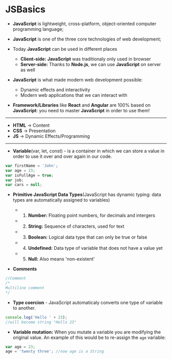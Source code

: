 # JSBasics

- **JavaScript** is lightweight, cross-platform, object-oriented computer programming language;

- **JavaScript** is one of the three core technologies of web development;

- Today **JavaScript** can be used in different places
  - **Client-side:** **JavaScript** was traditionaly only used in browser
  - **Server-side:** Thanks to **Node.js**, we can use **JavaScript** on server as well

- **JavaScript** is what made modern web development possible:
  - Dynamic effects and interactivity
  - Modern web applications that we can interact with

- **Framework/Libraries** like **React** and **Angular** are 100% based on **JavaScript**: you need to master **JavaScript** in order to use them!

--------------------------------------------------

- **HTML** -> Content
- **CSS** -> Presentation
- **JS** -> Dynamic Effects/Programming

--------------------------------------------------

- **Variable**(var, let, const) - is a container in which we can store a value in order to use it over and over again in our code.

```javascript
var firstName = 'John';
var age = 23;
var isFullAge = true;
var job;
var cars = null;
```

- **Primitive JavaScript Data Types**(JavaScript has dynamic typing: data types are automatically assigned to variables)
  - 1. **Number:** Floating point numbers, for decimals and intergers
  - 2. **String:** Sequence of characters, used for text
  - 3. **Boolean:** Logical data type that can only be true or false
  - 4. **Undefined:** Data type of variable that does not have a value yet
  - 5. **Null:** Also means 'non-existent'

- **Comments**

```javascript
//Comment
/*
Multiline comment
*/
```

- **Type coercion** - JavaScript automaticaly converts one type of variable to another.

```javascript
console.log('Hello ' + 23);
//will become string "Hello 23"
```

- **Variable mutation:** When you mutate a variable you are modifying the original value. An example of this would be to re-assign the `age` variable:

```javascript
var age = 23;
age = 'twenty three'; //now age is a String
```
